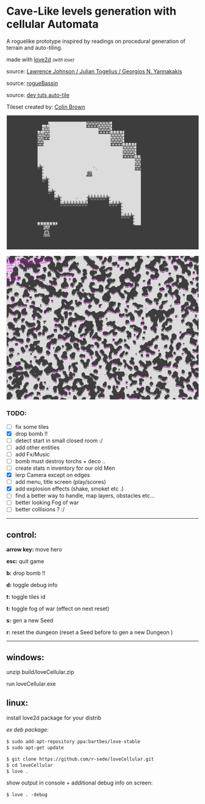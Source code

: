 # Cave-Like levels generation with cellular Automata

A roguelike prototype inspired by readings on  procedural generation of terrain and auto-tiling.

made with [love2d](https://love2d.org/) <small>_(with love)_</small> 

source: [Lawrence Johnson / Julian Togelius / Georgios N. Yannakakis](http://julian.togelius.com/Johnson2010Cellular.pdf)

source: [rogueBassin](http://www.roguebasin.com/index.php?title=Cellular_Automata_Method_for_Generating_Random_Cave-Like_Levels)

source: [dev tuts auto-tile](https://gamedevelopment.tutsplus.com/tutorials/how-to-use-tile-bitmasking-to-auto-tile-your-level-layouts--cms-25673)

Tileset created by: [Colin Brown](http://www.brownillustration.com/)

![Yeah bomb](https://github.com/r-sede/loveCellular/raw/master/assets/img/readMe/animGif.gif ' bomb !!')

![fullMap zoom-out](https://github.com/r-sede/loveCellular/raw/master/assets/img/readMe/mapScreen.jpg ':v')


### TODO:

- [ ] fix some tiles
- [x] drop bomb !!
- [ ] detect start in small closed room :/
- [ ] add other entities
- [ ] add Fx/Music
- [ ] bomb must destroy torchs + deco ..
- [ ] create stats n inventory for our old Men
- [x] lerp Camera except on edges
- [ ] add menu, title screen (play/scores)
- [x] add explosion effects (shake, smoket etc .)
- [ ] find a better way to handle, map layers, obstacles etc...
- [ ] better looking Fog of war 
- [ ] better collisions ? :/

---

## control:

**arrow key:** move hero

**esc:** quit game

**b:** drop bomb !!

**d:** toggle debug info

**t:** toggle tiles id

**t:** toggle fog of war (effect on next reset)

**s:** gen a new Seed

**r:** reset the dungeon (reset a Seed before to gen a new Dungeon )

---

## windows:

unzip build/loveCellular.zip

run loveCellular.exe

## linux:

install love2d package for your distrib

_ex deb package:_

```
$ sudo add-apt-repository ppa:bartbes/love-stable
$ sudo apt-get update
```

```
$ git clone https://github.com/r-sede/loveCellular.git
$ cd loveCellular
$ love .
```

show output in console + additional debug info on screen:

```
$ love . -debug
```
